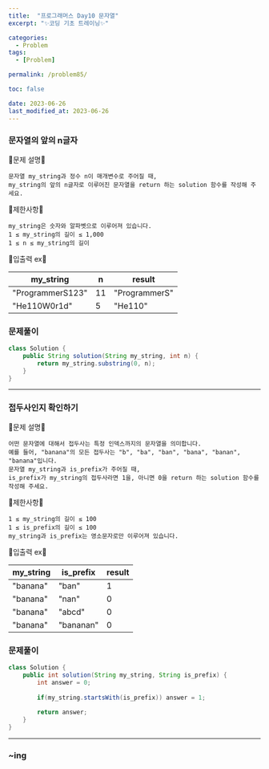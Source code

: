 ```yaml
---
title:  "프로그래머스 Day10 문자열"
excerpt: "✨코딩 기초 트레이닝✨"

categories:
  - Problem
tags:
  - [Problem]

permalink: /problem85/

toc: false

date: 2023-06-26
last_modified_at: 2023-06-26
---
```


### 문자열의 앞의 n글자

💫문제 설명💫

```
문자열 my_string과 정수 n이 매개변수로 주어질 때,
my_string의 앞의 n글자로 이루어진 문자열을 return 하는 solution 함수를 작성해 주세요.
```

💫제한사항💫

```
my_string은 숫자와 알파벳으로 이루어져 있습니다.
1 ≤ my_string의 길이 ≤ 1,000
1 ≤ n ≤ my_string의 길이
```

💫입출력 ex💫

|my_string|n|result|
|---|---|---|
|"ProgrammerS123"|11|"ProgrammerS"|
|"He110W0r1d"|5|"He110"|

### 문제풀이

```java
class Solution {
    public String solution(String my_string, int n) {
        return my_string.substring(0, n);
    }
}
```

<hr>

### 접두사인지 확인하기

💫문제 설명💫

```
어떤 문자열에 대해서 접두사는 특정 인덱스까지의 문자열을 의미합니다.
예를 들어, "banana"의 모든 접두사는 "b", "ba", "ban", "bana", "banan", "banana"입니다.
문자열 my_string과 is_prefix가 주어질 때,
is_prefix가 my_string의 접두사라면 1을, 아니면 0을 return 하는 solution 함수를 작성해 주세요.
```

💫제한사항💫

```
1 ≤ my_string의 길이 ≤ 100
1 ≤ is_prefix의 길이 ≤ 100
my_string과 is_prefix는 영소문자로만 이루어져 있습니다.
```

💫입출력 ex💫

|my_string|is_prefix|result|
|---|---|---|
|"banana"|"ban"|1|
|"banana"|"nan"|0|
|"banana"|"abcd"|0|
|"banana"|"bananan"|0|

### 문제풀이

```java
class Solution {
    public int solution(String my_string, String is_prefix) {
        int answer = 0;
        
        if(my_string.startsWith(is_prefix)) answer = 1;
        
        return answer;
    }
}
```

<hr>

### ~ing
